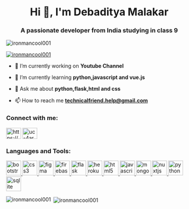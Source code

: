 <h1 align="center">Hi 👋, I'm Debaditya Malakar</h1>
<h3 align="center">A passionate developer from India studying in class 9</h3>

<p align="left"> <img src="https://komarev.com/ghpvc/?username=ironmancool001&label=Profile%20views&color=0e75b6&style=for-the-badge" alt="ironmancool001" /> </p>

<p align="left"> <a href="https://github.com/ryo-ma/github-profile-trophy" target="_blank"><img src="https://github-profile-trophy.vercel.app/?username=ironmancool001" alt="ironmancool001" /></a> </p>

- 🔭 I’m currently working on **Youtube Channel**

- 🌱 I’m currently learning **python,javascript and vue.js**

- 💬 Ask me about **python,flask,html and css**

- 📫 How to reach me **technicalfriend.help@gmail.com**

<h3 align="left">Connect with me:</h3>
<p align="left">
<a href="https://dev.to/ironmancool001" target="_blank"><img align="center" src="https://cdn.jsdelivr.net/npm/simple-icons@3.0.1/icons/dev-dot-to.svg" alt="https://dev.to/ironmancool001" height="30" width="40" /></a>
<a href="https://www.youtube.com/channel/UC-4ARHLauiuXKWnWPjWZHuQ?view_as=subscriber" target="_blank"><img align="center" src="https://cdn.jsdelivr.net/npm/simple-icons@3.0.1/icons/youtube.svg" alt="uc-4arhlauiuxkwnwpjwzhuq" height="30" width="40" /></a>
</p>

<h3 align="left">Languages and Tools:</h3>
<p align="left"> <a href="https://getbootstrap.com" target="_blank"> <img src="https://camo.githubusercontent.com/a664defdd5c2ec93a3fbfb51e0f2aaafa5dc57bf1e13aa47456ced037b3cebe8/68747470733a2f2f676574626f6f7473747261702e636f6d2f646f63732f352e302f6173736574732f6272616e642f626f6f7473747261702d6c6f676f2d736861646f772e706e67" alt="bootstrap" width="40" height="40"/> </a> <a href="https://www.w3schools.com/css/" target="_blank"> <img src="https://upload.wikimedia.org/wikipedia/commons/thumb/d/d5/CSS3_logo_and_wordmark.svg/1200px-CSS3_logo_and_wordmark.svg.png" alt="css3" width="40" height="40"/> </a> <a href="https://www.figma.com/" target="_blank"> <img src="https://www.vectorlogo.zone/logos/figma/figma-icon.svg" alt="figma" width="40" height="40"/> </a> <a href="https://firebase.google.com/" target="_blank"> <img src="https://www.vectorlogo.zone/logos/firebase/firebase-icon.svg" alt="firebase" width="40" height="40"/> </a> <a href="https://flask.palletsprojects.com/" target="_blank"> <img src="https://www.vectorlogo.zone/logos/pocoo_flask/pocoo_flask-icon.svg" alt="flask" width="40" height="40"/> </a> <a href="https://heroku.com" target="_blank"> <img src="https://www.vectorlogo.zone/logos/heroku/heroku-icon.svg" alt="heroku" width="40" height="40"/> </a> <a href="https://www.w3.org/html/" target="_blank"> <img src="https://encrypted-tbn0.gstatic.com/images?q=tbn:ANd9GcQxK48P6whP8vywYyCRT5XhrDVGHiLYV1p_UQ&usqp=CAU" alt="html5" width="40" height="40"/> </a> <a href="https://developer.mozilla.org/en-US/docs/Web/JavaScript" target="_blank"> <img src="https://encrypted-tbn0.gstatic.com/images?q=tbn:ANd9GcSN-KU0y_m2mue-eD4Eut8cZHjVCFLuVHMm2w&usqp=CAU" alt="javascript" width="40" height="40"/> </a> <a href="https://www.mongodb.com/" target="_blank"> <img src="https://encrypted-tbn0.gstatic.com/images?q=tbn:ANd9GcQXQ9i2cGoCWLviCryKMt6M0M_E4hfEDUkzbA&usqp=CAU" alt="mongodb" width="40" height="40"/> </a> <a href="https://nuxtjs.org/" target="_blank"> <img src="https://www.vectorlogo.zone/logos/nuxtjs/nuxtjs-icon.svg" alt="nuxtjs" width="40" height="40"/> </a> <a href="https://www.python.org" target="_blank"> <img src="https://encrypted-tbn0.gstatic.com/images?q=tbn:ANd9GcQ89NlVK9G8MUgOHgAGwXayi6Ev-vWq9ZHtRQ&usqp=CAU" alt="python" width="40" height="40"/> </a> <a href="https://www.sqlite.org/" target="_blank"> <img src="https://www.vectorlogo.zone/logos/sqlite/sqlite-icon.svg" alt="sqlite" width="40" height="40"/> </a> </p>

<p><img align="left" src="https://github-readme-stats.vercel.app/api/top-langs?username=ironmancool001&show_icons=true&locale=en&layout=compact" alt="ironmancool001" /></p>

<p>&nbsp;<img align="center" src="https://github-readme-stats.vercel.app/api?username=ironmancool001&show_icons=true&locale=en" alt="ironmancool001" /></p>
